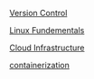 [Version Control](version-control.md)

[Linux Fundementals](linux-fundementals.md)

[Cloud Infrastructure](cloud-infrastructure.md)

[containerization](containerization.md)